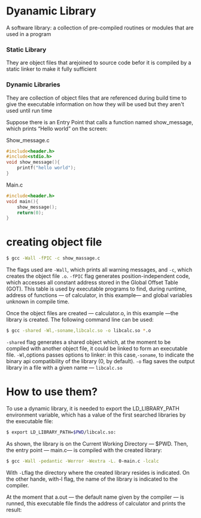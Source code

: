 # Dyanamic Library
A software library: a collection of pre-compiled routines or modules that are used in a program
### Static Library
They are object files that arejoined to source code befor it is compiled by a static linker to make it fully sufficient
### Dynamic Libraries
They are collection of object files that are referenced during build time to give the executable information on how they will be used but they aren't used until run time

Suppose there is an Entry Point that calls a function named show_message, which prints “Hello world” on the screen:

Show_message.c
```c
#include<header.h>
#include<stdio.h>
void show_message(){
    printf("hello world");
}
```
Main.c
```c
#include<header.h>
void main(){
    show_message();
    return(0);
}
```

# creating object file

```bash
$ gcc -Wall -fPIC -c show_massage.c
```
The flags used are ```-Wall```, which prints all warning messages, and ```-c```, which creates the object file ```.o```. ```-fPIC``` flag generates position-independent code, which accesses all constant address stored in the Global Offset Table (GOT). This table is used by executable programs to find, during runtime, address of functions — of calculator, in this example— and global variables unknown in compile time.

Once the object files are created — calculator.o, in this example —the library is created. The following command line can be used:

```bash
$ gcc -shared -Wl,-soname,libcalc.so -o libcalc.so *.o
```
```-shared``` flag generates a shared object which, at the moment to be compiled with another object file, it could be linked to form an executable file. ```-Wl```,options passes options to linker: in this case,```-soname```, to indicate the binary api compatibility of the library (0, by default). ```-o``` flag saves the output library in a file with a given name — ```libcalc.so```

# How to use them?
To use a dynamic library, it is needed to export the LD_LIBRARY_PATH environment variable, which has a value of the first searched libraries by the executable file:

```bash
$ export LD_LIBRARY_PATH=$PWD/libcalc.so:
```
As shown, the library is on the Current Working Directory — $PWD. Then, the entry point — main.c— is compiled with the created library:

```bash
$ gcc -Wall -pedantic -Werror -Wextra -L. 0-main.c -lcalc
```
With ```-L```flag the directory where the created library resides is indicated. On the other hande, with-l flag, the name of the library is indicated to the compiler.

At the moment that a.out — the default name given by the compiler — is runned, this executable file finds the address of calculator and prints the result:

